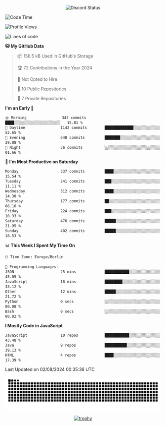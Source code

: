 <!-- Discord Status -->
<p align="center">
  <img src="https://lanyard.cnrad.dev/api/531896089096486922?borderRadius=30px" alt="Discord Status" />
</p>

<!--START_SECTION:waka-->
![Code Time](http://img.shields.io/badge/Code%20Time-904%20hrs%2012%20mins-blue)

![Profile Views](http://img.shields.io/badge/Profile%20Views-1-blue)

![Lines of code](https://img.shields.io/badge/From%20Hello%20World%20I%27ve%20Written-3.9%20million%20lines%20of%20code-blue)

**🐱 My GitHub Data** 

> 📦 156.5 kB Used in GitHub's Storage 
 > 
> 🏆 72 Contributions in the Year 2024
 > 
> 🚫 Not Opted to Hire
 > 
> 📜 10 Public Repositories 
 > 
> 🔑 7 Private Repositories 
 > 
**I'm an Early 🐤** 

```text
🌞 Morning                343 commits         ████░░░░░░░░░░░░░░░░░░░░░   15.81 % 
🌆 Daytime                1142 commits        █████████████░░░░░░░░░░░░   52.65 % 
🌃 Evening                648 commits         ███████░░░░░░░░░░░░░░░░░░   29.88 % 
🌙 Night                  36 commits          ░░░░░░░░░░░░░░░░░░░░░░░░░   01.66 % 
```
📅 **I'm Most Productive on Saturday** 

```text
Monday                   337 commits         ████░░░░░░░░░░░░░░░░░░░░░   15.54 % 
Tuesday                  241 commits         ███░░░░░░░░░░░░░░░░░░░░░░   11.11 % 
Wednesday                312 commits         ████░░░░░░░░░░░░░░░░░░░░░   14.38 % 
Thursday                 177 commits         ██░░░░░░░░░░░░░░░░░░░░░░░   08.16 % 
Friday                   224 commits         ███░░░░░░░░░░░░░░░░░░░░░░   10.33 % 
Saturday                 476 commits         █████░░░░░░░░░░░░░░░░░░░░   21.95 % 
Sunday                   402 commits         █████░░░░░░░░░░░░░░░░░░░░   18.53 % 
```


📊 **This Week I Spent My Time On** 

```text
🕑︎ Time Zone: Europe/Berlin

💬 Programming Languages: 
JSON                     25 mins             ███████████░░░░░░░░░░░░░░   45.05 % 
JavaScript               18 mins             ████████░░░░░░░░░░░░░░░░░   33.12 % 
Other                    12 mins             █████░░░░░░░░░░░░░░░░░░░░   21.72 % 
Python                   0 secs              ░░░░░░░░░░░░░░░░░░░░░░░░░   00.08 % 
Bash                     0 secs              ░░░░░░░░░░░░░░░░░░░░░░░░░   00.02 % 
```

**I Mostly Code in JavaScript** 

```text
JavaScript               10 repos            ███████████░░░░░░░░░░░░░░   43.48 % 
Java                     9 repos             ██████████░░░░░░░░░░░░░░░   39.13 % 
HTML                     4 repos             ████░░░░░░░░░░░░░░░░░░░░░   17.39 % 
```




 Last Updated on 02/08/2024 00:35:36 UTC
<!--END_SECTION:waka-->

<!-- GitHub Contribution Snake -->
<p align="center">
  <img src="https://raw.githubusercontent.com/vxnsin/vxnsin/output/github-contribution-grid-snake-dark.svg" alt="GitHub Contribution Snake" />
</p>

<!-- GitHub Trophy -->
<p align="center">
  <a href="https://github.com/ryo-ma/github-profile-trophy">
    <img src="https://github-profile-trophy.vercel.app/?username=vxnsin&theme=onedark" alt="trophy" />
  </a>
</p>
